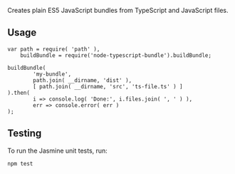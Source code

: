 Creates plain ES5 JavaScript bundles from TypeScript and JavaScript files.

## Usage

    var path = require( 'path' ),
        buildBundle = require('node-typescript-bundle').buildBundle;
    
    buildBundle(
            'my-bundle',
            path.join( __dirname, 'dist' ),
            [ path.join( __dirname, 'src', 'ts-file.ts' ) ]
    ).then(
            i => console.log( 'Done:', i.files.join( ', ' ) ),
            err => console.error( err )
    );

## Testing

To run the Jasmine unit tests, run:

    npm test
